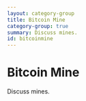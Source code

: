 ```yaml
---
layout: category-group
title: Bitcoin Mine
category-group: true
summary: Discuss mines.
id: bitcoinmine
---
```


# Bitcoin Mine

Discuss mines.
